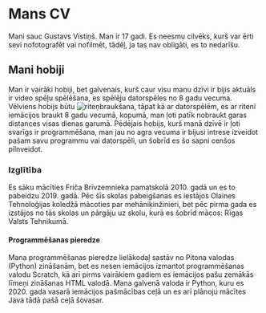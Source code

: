 # Mans CV

Mani sauc Gustavs Vistiņš. Man ir 17 gadi. Es neesmu cilvēks, kurš var ērti sevi nofotografēt vai nofilmēt, tādēļ, ja tas nav obligāti, es to nedarīšu.

## Mani hobiji

Man ir vairāki hobiji, bet galvenais, kurš caur visu manu dzīvi ir bijis aktuāls ir video spēļu spēlēšana, es spēlēju datorspēles no 8 gadu vecuma. Vēlviens hobijs būtu ![riteņbraukšana](https://user-images.githubusercontent.com/78017308/106462753-2cda1700-649f-11eb-92ce-7c2870df4100.jpg), tāpat kā ar datorspēlēm, es ar riteni iemācijos braukt 8 gadu vecumā, kopumā, man ļoti patīk nobraukt garas distances visas dienas garumā. Pēdējais hobijs, kurš manā dzīvē ir ļoti svarīgs ir programmēšana, man jau no agra vecuma ir bijusi intrese izveidot pašam savu programmu vai datorspēli, un šobrīd es šo sapni cenšos pilnveidot.

### Izglītība

Es sāku mācīties Friča Brīvzemnieka pamatskolā 2010. gadā un es to pabeidzu 2019. gadā. Pēc šīs skolas pabeigšanas es iestājos Olaines Tehnoloģijas koledžā mācoties par mehāniķinžinieri, bet pēc pirma gada es izstājos no tās skolas un pārgāju uz skolu, kurā es šobrīd mācos: Rīgas Valsts Tehnikumā.

#### Programmēšanas pieredze

Mana programmēšanas pieredze lielākodaļ sastāv no Pitona valodas (Python) zināšanām, bet es nesen iemācijos izmantot programmēšanas valodu Scratch, kā arī pirms vairākiem gadiem es iemācijos pašu zemākās līmeņi zināšanas HTML valodā. Mana galvenā valoda ir Python, kuru es 2020. gada vasarā iemācijos pašmācības ceļā un es arī plānoju mācītes Java tādā pašā ceļā šovasar.


